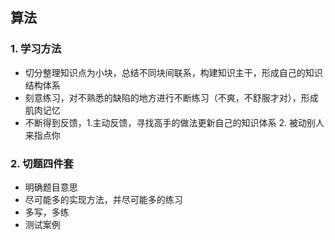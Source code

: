 ## 算法
### 1. 学习方法
* 切分整理知识点为小块，总结不同块间联系，构建知识主干，形成自己的知识结构体系
* 刻意练习，对不熟悉的缺陷的地方进行不断练习（不爽，不舒服才对），形成肌肉记忆
* 不断得到反馈，1.主动反馈，寻找高手的做法更新自己的知识体系 2. 被动别人来指点你

### 2. 切题四件套
* 明确题目意思
* 尽可能多的实现方法，并尽可能多的练习
* 多写，多练
* 测试案例